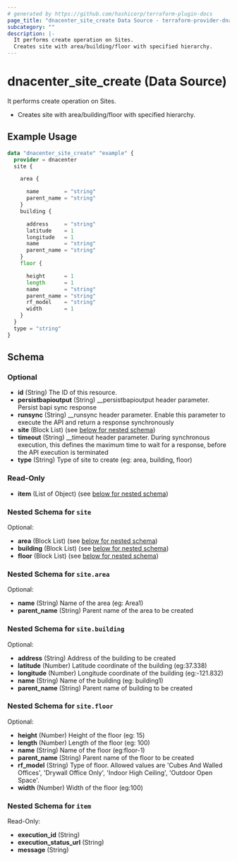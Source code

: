 ```yaml
---
# generated by https://github.com/hashicorp/terraform-plugin-docs
page_title: "dnacenter_site_create Data Source - terraform-provider-dnacenter"
subcategory: ""
description: |-
  It performs create operation on Sites.
  Creates site with area/building/floor with specified hierarchy.
---
```


# dnacenter_site_create (Data Source)

It performs create operation on Sites.

- Creates site with area/building/floor with specified hierarchy.

## Example Usage

```terraform
data "dnacenter_site_create" "example" {
  provider = dnacenter
  site {

    area {

      name        = "string"
      parent_name = "string"
    }
    building {

      address     = "string"
      latitude    = 1
      longitude   = 1
      name        = "string"
      parent_name = "string"
    }
    floor {

      height      = 1
      length      = 1
      name        = "string"
      parent_name = "string"
      rf_model    = "string"
      width       = 1
    }
  }
  type = "string"
}
```

<!-- schema generated by tfplugindocs -->
## Schema

### Optional

- **id** (String) The ID of this resource.
- **persistbapioutput** (String) __persistbapioutput header parameter. Persist bapi sync response
- **runsync** (String) __runsync header parameter. Enable this parameter to execute the API and return a response synchronously
- **site** (Block List) (see [below for nested schema](#nestedblock--site))
- **timeout** (String) __timeout header parameter. During synchronous execution, this defines the maximum time to wait for a response, before the API execution is terminated
- **type** (String) Type of site to create (eg: area, building, floor)

### Read-Only

- **item** (List of Object) (see [below for nested schema](#nestedatt--item))

<a id="nestedblock--site"></a>
### Nested Schema for `site`

Optional:

- **area** (Block List) (see [below for nested schema](#nestedblock--site--area))
- **building** (Block List) (see [below for nested schema](#nestedblock--site--building))
- **floor** (Block List) (see [below for nested schema](#nestedblock--site--floor))

<a id="nestedblock--site--area"></a>
### Nested Schema for `site.area`

Optional:

- **name** (String) Name of the area (eg: Area1)
- **parent_name** (String) Parent name of the area to be created


<a id="nestedblock--site--building"></a>
### Nested Schema for `site.building`

Optional:

- **address** (String) Address of the building to be created
- **latitude** (Number) Latitude coordinate of the building (eg:37.338)
- **longitude** (Number) Longitude coordinate of the building (eg:-121.832)
- **name** (String) Name of the building (eg: building1)
- **parent_name** (String) Parent name of building to be created


<a id="nestedblock--site--floor"></a>
### Nested Schema for `site.floor`

Optional:

- **height** (Number) Height of the floor (eg: 15)
- **length** (Number) Length of the floor (eg: 100)
- **name** (String) Name of the floor (eg:floor-1)
- **parent_name** (String) Parent name of the floor to be created
- **rf_model** (String) Type of floor. Allowed values are 'Cubes And Walled Offices', 'Drywall Office Only', 'Indoor High Ceiling', 'Outdoor Open Space'.
- **width** (Number) Width of the floor (eg:100)



<a id="nestedatt--item"></a>
### Nested Schema for `item`

Read-Only:

- **execution_id** (String)
- **execution_status_url** (String)
- **message** (String)


